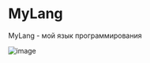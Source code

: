 # MyLang
MyLang - мой язык программирования

![image](https://github.com/tailogs/MyLang/assets/69743960/41e83ed3-8952-4060-9f3e-ec88dedf219b)

